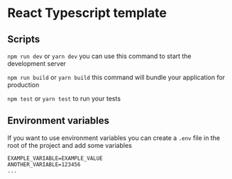 # React Typescript template

## Scripts

`npm run dev` or `yarn dev` you can use this command to start the development server

`npm run build` or `yarn build` this command will bundle your application for production

`npm test` or `yarn test` to run your tests

## Environment variables

If you want to use environment variables you can create a `.env` file in the root of the project and add some variables

```
EXAMPLE_VARIABLE=EXAMPLE_VALUE
ANOTHER_VARIABLE=123456
...
```

